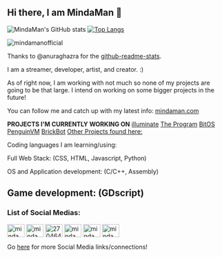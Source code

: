## Hi there, I am MindaMan 👋

![MindaMan's GitHub stats](https://github-readme-stats.vercel.app/api?username=mindamanofficial&show_icons=true&theme=ambient_gradient)
[![Top Langs](https://github-readme-stats.vercel.app/api/top-langs/?username=mindamanofficial)](https://github.com/anuraghazra/github-readme-stats)
<p><img align="center" src="https://github-readme-streak-stats.herokuapp.com/?user=mindamanofficial&theme=dark" alt="mindamanofficial" /></p>

Thanks to @anuraghazra for the [github-readme-stats]([url](https://github.com/anuraghazra/github-readme-stats)).

I am a streamer, developer, artist, and creator. :)

As of right now, I am working with not much so none of my projects are going to be that large. 
I intend on working on some bigger projects in the future!

You can follow me and catch up with my latest info: [mindaman.com](https://mindaman.com)


**PROJECTS I'M CURRENTLY WORKING ON**
[illuminate](https://mindaman.com/illuminate)
[The Program](https://mindaman.com/projects/theprogram)
[BitOS](https://mindaman.com/projects/bitos)
[PenguinVM](https://mindaman.com/projects/penguinvm)
[BrickBot](https://mindaman.com/projects/brickbot)
[Other Projects found here:](https://mindaman.com/projects)


Coding languages I am learning/using:

Full Web Stack: (CSS, HTML, Javascript, Python)

OS and Application development: (C/C++, Assembly)

Game development: (GDscript)
---------
<h3 align="left">List of Social Medias:</h3>
<p align="left">
<a href="https://dev.to/mindaman" target="blank"><img align="center" src="https://raw.githubusercontent.com/rahuldkjain/github-profile-readme-generator/master/src/images/icons/Social/devto.svg" alt="mindaman" height="30" width="40" /></a>
<a href="https://twitter.com/mindamanreal" target="blank"><img align="center" src="https://raw.githubusercontent.com/rahuldkjain/github-profile-readme-generator/master/src/images/icons/Social/twitter.svg" alt="mindamanreal" height="30" width="40" /></a>
<a href="https://stackoverflow.com/users/27046402" target="blank"><img align="center" src="https://raw.githubusercontent.com/rahuldkjain/github-profile-readme-generator/master/src/images/icons/Social/stack-overflow.svg" alt="27046402" height="30" width="40" /></a>
<a href="https://instagram.com/mindamanreal" target="blank"><img align="center" src="https://raw.githubusercontent.com/rahuldkjain/github-profile-readme-generator/master/src/images/icons/Social/instagram.svg" alt="mindamanreal" height="30" width="40" /></a>
<a href="https://www.youtube.com/c/mindaman" target="blank"><img align="center" src="https://raw.githubusercontent.com/rahuldkjain/github-profile-readme-generator/master/src/images/icons/Social/youtube.svg" alt="mindaman" height="30" width="40" /></a>
<a href="https://www.leetcode.com/mindaman" target="blank"><img align="center" src="https://raw.githubusercontent.com/rahuldkjain/github-profile-readme-generator/master/src/images/icons/Social/leet-code.svg" alt="mindaman" height="30" width="40" /></a>
</p>

Go [here](https://mindaman.com/social) for more Social Media links/connections!

